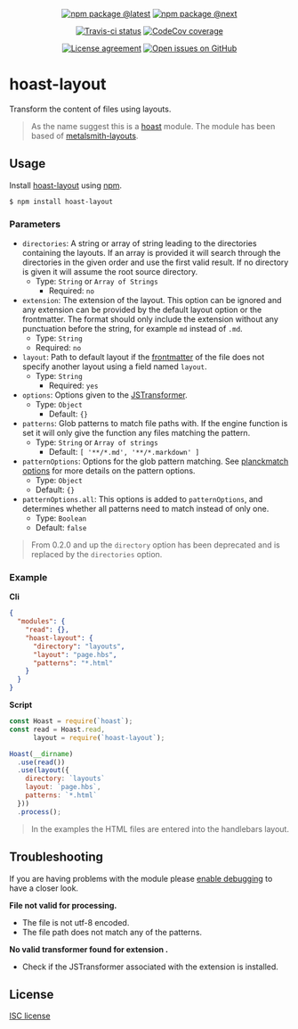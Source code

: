 <div align="center">
  
  [![npm package @latest](https://img.shields.io/npm/v/hoast-layout.svg?label=npm@latest&style=flat-square&maxAge=3600)](https://npmjs.com/package/hoast-layout)
  [![npm package @next](https://img.shields.io/npm/v/hoast-layout/next.svg?label=npm@next&style=flat-square&maxAge=3600)](https://npmjs.com/package/hoast-layout/v/next)
  
  [![Travis-ci status](https://img.shields.io/travis-ci/hoast/hoast-layout.svg?branch=master&label=test%20status&style=flat-square&maxAge=3600)](https://travis-ci.org/hoast/hoast-layout)
  [![CodeCov coverage](https://img.shields.io/codecov/c/github/hoast/hoast-layout/master.svg?label=test%20coverage&style=flat-square&maxAge=3600)](https://codecov.io/gh/hoast/hoast-layout)
  
  [![License agreement](https://img.shields.io/github/license/hoast/hoast-layout.svg?style=flat-square&maxAge=86400)](https://github.com/hoast/hoast-layout/blob/master/LICENSE)
  [![Open issues on GitHub](https://img.shields.io/github/issues/hoast/hoast-layout.svg?style=flat-square&maxAge=86400)](https://github.com/hoast/hoast-layout/issues)
  
</div>

# hoast-layout

Transform the content of files using layouts.

> As the name suggest this is a [hoast](https://github.com/hoast/hoast#readme) module. The module has been based of [metalsmith-layouts](https://github.com/metalsmith/metalsmith-layouts#readme).

## Usage

Install [hoast-layout](https://npmjs.com/package/hoast-layout) using [npm](https://npmjs.com).

```
$ npm install hoast-layout
```

### Parameters

* `directories`: A string or array of string leading to the directories containing the layouts. If an array is provided it will search through the directories in the given order and use the first valid result. If no directory is given it will assume the root source directory.
  * Type: `String` or `Array of Strings`
	* Required: `no`
* `extension`: The extension of the layout. This option can be ignored and any extension can be provided by the default layout option or the frontmatter. The format should only include the extension without any punctuation before the string, for example `md` instead of `.md`.
  * Type: `String`
  * Required: `no`
* `layout`: Path to default layout if the [frontmatter](https://github.com/hoast/hoast-frontmatter#readme) of the file does not specify another layout using a field named `layout`.
  * Type: `String`
	* Required: `yes`
* `options`: Options given to the [JSTransformer](https://github.com/jstransformers/jstransformer#readme).
  * Type: `Object`
	* Default: `{}`
* `patterns`: Glob patterns to match file paths with. If the engine function is set it will only give the function any files matching the pattern.
  * Type: `String` or `Array of strings`
	* Default: `[ '**/*.md', '**/*.markdown' ]`
* `patternOptions`: Options for the glob pattern matching. See [planckmatch options](https://github.com/redkenrok/node-planckmatch#options) for more details on the pattern options.
  * Type: `Object`
  * Default: `{}`
* `patternOptions.all`: This options is added to `patternOptions`, and determines whether all patterns need to match instead of only one.
  * Type: `Boolean`
  * Default: `false`

> From 0.2.0 and up the `directory` option has been deprecated and is replaced by the `directories` option.

### Example

**Cli**

```json
{
  "modules": {
    "read": {},
    "hoast-layout": {
      "directory": "layouts",
      "layout": "page.hbs",
      "patterns": "*.html"
    }
  }
}
```

**Script**

```javascript
const Hoast = require(`hoast`);
const read = Hoast.read,
      layout = require(`hoast-layout`);

Hoast(__dirname)
  .use(read())
  .use(layout({
    directory: `layouts`
    layout: `page.hbs`,
    patterns: `*.html`
  }))
  .process();
```

> In the examples the HTML files are entered into the handlebars layout.

## Troubleshooting

If you are having problems with the module please [enable debugging](https://github.com/hoast/hoast#debugging) to have a closer look.

**File not valid for processing.**
* The file is not utf-8 encoded.
* The file path does not match any of the patterns.

**No valid transformer found for extension <extension>.**
* Check if the JSTransformer associated with the extension is installed.

## License

[ISC license](https://github.com/hoast/hoast-layout/blob/master/LICENSE)